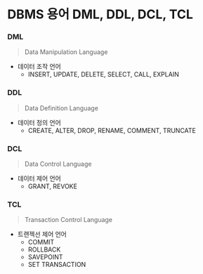 # DBMS 용어 DML, DDL, DCL, TCL

### DML
> Data Manipulation Language
* 데이터 조작 언어
  * INSERT, UPDATE, DELETE, SELECT, CALL, EXPLAIN

### DDL
> Data Definition Language
* 데이터 정의 언어
  * CREATE, ALTER, DROP, RENAME, COMMENT, TRUNCATE

### DCL
> Data Control Language
* 데이터 제어 언어
  * GRANT, REVOKE

### TCL
> Transaction Control Language
* 트랜젝선 제어 언어
  * COMMIT
  * ROLLBACK
  * SAVEPOINT
  * SET TRANSACTION